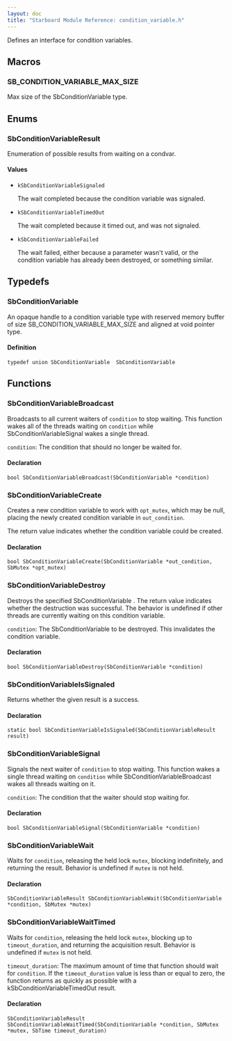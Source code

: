 ```yaml
---
layout: doc
title: "Starboard Module Reference: condition_variable.h"
---
```


Defines an interface for condition variables.

## Macros ##

### SB_CONDITION_VARIABLE_MAX_SIZE ###

Max size of the SbConditionVariable type.

## Enums ##

### SbConditionVariableResult ###

Enumeration of possible results from waiting on a condvar.

#### Values ####

*   `kSbConditionVariableSignaled`

    The wait completed because the condition variable was signaled.
*   `kSbConditionVariableTimedOut`

    The wait completed because it timed out, and was not signaled.
*   `kSbConditionVariableFailed`

    The wait failed, either because a parameter wasn't valid, or the condition
    variable has already been destroyed, or something similar.

## Typedefs ##

### SbConditionVariable ###

An opaque handle to a condition variable type with reserved memory buffer of
size SB_CONDITION_VARIABLE_MAX_SIZE and aligned at void pointer type.

#### Definition ####

```
typedef union SbConditionVariable  SbConditionVariable
```

## Functions ##

### SbConditionVariableBroadcast ###

Broadcasts to all current waiters of `condition` to stop waiting. This function
wakes all of the threads waiting on `condition` while SbConditionVariableSignal
wakes a single thread.

`condition`: The condition that should no longer be waited for.

#### Declaration ####

```
bool SbConditionVariableBroadcast(SbConditionVariable *condition)
```

### SbConditionVariableCreate ###

Creates a new condition variable to work with `opt_mutex`, which may be null,
placing the newly created condition variable in `out_condition`.

The return value indicates whether the condition variable could be created.

#### Declaration ####

```
bool SbConditionVariableCreate(SbConditionVariable *out_condition, SbMutex *opt_mutex)
```

### SbConditionVariableDestroy ###

Destroys the specified SbConditionVariable . The return value indicates whether
the destruction was successful. The behavior is undefined if other threads are
currently waiting on this condition variable.

`condition`: The SbConditionVariable to be destroyed. This invalidates the
condition variable.

#### Declaration ####

```
bool SbConditionVariableDestroy(SbConditionVariable *condition)
```

### SbConditionVariableIsSignaled ###

Returns whether the given result is a success.

#### Declaration ####

```
static bool SbConditionVariableIsSignaled(SbConditionVariableResult result)
```

### SbConditionVariableSignal ###

Signals the next waiter of `condition` to stop waiting. This function wakes a
single thread waiting on `condition` while SbConditionVariableBroadcast wakes
all threads waiting on it.

`condition`: The condition that the waiter should stop waiting for.

#### Declaration ####

```
bool SbConditionVariableSignal(SbConditionVariable *condition)
```

### SbConditionVariableWait ###

Waits for `condition`, releasing the held lock `mutex`, blocking indefinitely,
and returning the result. Behavior is undefined if `mutex` is not held.

#### Declaration ####

```
SbConditionVariableResult SbConditionVariableWait(SbConditionVariable *condition, SbMutex *mutex)
```

### SbConditionVariableWaitTimed ###

Waits for `condition`, releasing the held lock `mutex`, blocking up to
`timeout_duration`, and returning the acquisition result. Behavior is undefined
if `mutex` is not held.

`timeout_duration`: The maximum amount of time that function should wait for
`condition`. If the `timeout_duration` value is less than or equal to zero, the
function returns as quickly as possible with a kSbConditionVariableTimedOut
result.

#### Declaration ####

```
SbConditionVariableResult SbConditionVariableWaitTimed(SbConditionVariable *condition, SbMutex *mutex, SbTime timeout_duration)
```

